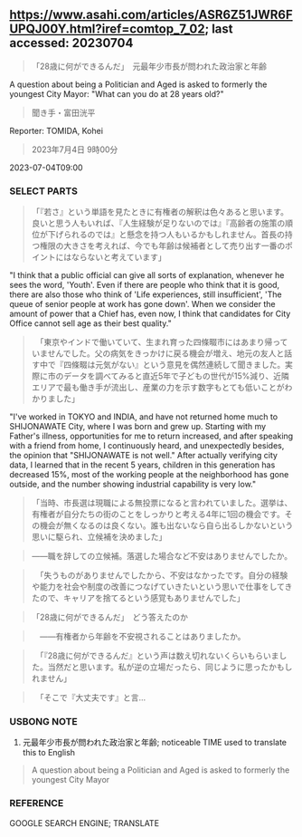 ## https://www.asahi.com/articles/ASR6Z51JWR6FUPQJ00Y.html?iref=comtop_7_02; last accessed: 20230704

> 「28歳に何ができるんだ」　元最年少市長が問われた政治家と年齢

A question about being a Politician and Aged is asked to formerly the youngest City Mayor: "What can you do at 28 years old?" 

> 聞き手・富田洸平

Reporter: TOMIDA, Kohei

> 2023年7月4日 9時00分

2023-07-04T09:00

### SELECT PARTS

> 「『若さ』という単語を見たときに有権者の解釈は色々あると思います。良いと思う人もいれば、『人生経験が足りないのでは』『高齢者の施策の順位が下げられるのでは』と懸念を持つ人もいるかもしれません。首長の持つ権限の大きさを考えれば、今でも年齢は候補者として売り出す一番のポイントにはならないと考えています」

"I think that a public official can give all sorts of explanation, whenever he sees the word, 'Youth'. Even if there are people who think that it is good, there are also those who think of 'Life experiences, still insufficient', 'The queue of senior people at work has gone down'. When we consider the amount of power that a Chief has, even now, I think that candidates for City Office cannot sell age as their best quality."

>　「東京やインドで働いていて、生まれ育った四條畷市にはあまり帰っていませんでした。父の病気をきっかけに戻る機会が増え、地元の友人と話す中で『四條畷は元気がない』という意見を偶然連続して聞きました。実際に市のデータを調べてみると直近5年で子どもの世代が15%減り、近隣エリアで最も働き手が流出し、産業の力を示す数字もとても低いことがわかりました」

"I've worked in TOKYO and INDIA, and have not returned home much to SHIJONAWATE City, where I was born and grew up. Starting with my Father's illness, opportunities for me to return increased, and after speaking with a friend from home, I continuously heard, and unexpectedly besides, the opinion that "SHIJONAWATE is not well." After actually verifying city data, I learned that in the recent 5 years, children in this generation has decreased 15%, most of the working people at the neighborhood has gone outside, and the number showing industrial capability is very low."


> 「当時、市長選は現職による無投票になると言われていました。選挙は、有権者が自分たちの街のことをしっかりと考える4年に1回の機会です。その機会が無くなるのは良くない。誰も出ないなら自ら出るしかないという思いに駆られ、立候補を決めました」

> ――職を辞しての立候補。落選した場合など不安はありませんでしたか。

> 　「失うものがありませんでしたから、不安はなかったです。自分の経験や能力を社会や制度の改善につなげていきたいという思いで仕事をしてきたので、キャリアを捨てるという感覚もありませんでした」

> 「28歳に何ができるんだ」　どう答えたのか

>　――有権者から年齢を不安視されることはありましたか。

>　「『28歳に何ができるんだ』という声は数え切れないくらいもらいました。当然だと思います。私が逆の立場だったら、同じように思ったかもしれません」

>　「そこで『大丈夫です』と言…


### USBONG NOTE

1) 元最年少市長が問われた政治家と年齢; noticeable TIME used to translate this to English

> A question about being a Politician and Aged is asked to formerly the youngest City Mayor

### REFERENCE

GOOGLE SEARCH ENGINE; TRANSLATE
